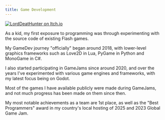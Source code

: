 ```yaml
---
title: Game Development
---
```


[![LordDeatHunter on Itch.io](https://img.shields.io/badge/LordDeatHunter-%23FF0B34.svg?style=for-the-badge&logo=Itch.io&logoColor=white)](https://lorddeathunter.itch.io/)

As a kid, my first exposure to programming was through experimenting with the source code of existing Flash games.

My GameDev journey "officially" began around 2018, with lower-level graphics frameworks such as Love2D in Lua, PyGame in
Python and MonoGame in C#.

I also started participating in GameJams since around 2020, and over the years I've experimented with various game
engines and frameworks, with my latest focus being on Godot.

Most of the games I have available publicly were made during GameJams, and not much progress has been made on them since then.

My most notable achievements as a team are 1st place, as well as the "Best Programmers" award in my country's local hosting of 2025 and 2023 Global Game Jam.